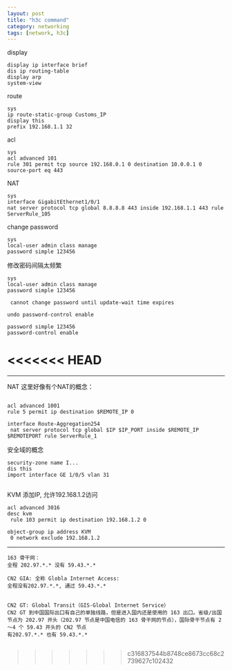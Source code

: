 ```yaml
---
layout: post
title: "h3c command"
category: networking
tags: [network, h3c]
---
```


display

```
display ip interface brief
dis ip routing-table
display arp
system-view
```

route

```
sys
ip route-static-group Customs_IP
display this
prefix 192.168.1.1 32

```

acl

```
sys
acl advanced 101
rule 301 permit tcp source 192.168.0.1 0 destination 10.0.0.1 0 source-port eq 443
```

NAT

```
sys
interface GigabitEthernet1/0/1
nat server protocol tcp global 8.8.8.8 443 inside 192.168.1.1 443 rule ServerRule_105
```

change password

```
sys
local-user admin class manage
password simple 123456
```


修改密码间隔太频繁

```
sys
local-user admin class manage
password simple 123456

 cannot change password until update-wait time expires

undo password-control enable

password simple 123456
password-control enable
```


<<<<<<< HEAD
=======

---

NAT 这里好像有个NAT的概念：

```

acl advanced 1001
rule 5 permit ip destination $REMOTE_IP 0

interface Route-Aggregation254
 nat server protocol tcp global $IP $IP_PORT inside $REMOTE_IP $REMOTEPORT rule ServerRule_1

```

安全域的概念

```
security-zone name I...
dis this
import interface GE 1/0/5 vlan 31


```


KVM 添加IP, 允许192.168.1.2访问


```
acl advanced 3016
desc kvm
 rule 103 permit ip destination 192.168.1.2 0

object-group ip address KVM
 0 network exclude 192.168.1.2
```


---


```
163 骨干网：
全程 202.97.*.* 没有 59.43.*.*

CN2 GIA: 全称 Globla Internet Access:
全程没有202.97.*.*, 通过 59.43.*.*


CN2 GT: Global Transit（GIS-Global Internet Service）
CN2 GT 到中国国际出口有自己的单独线路，但是进入国内还是使用的 163 出口。省级/出国节点为 202.97 开头（202.97 节点是中国电信的 163 骨干网的节点），国际骨干节点有 2～4 个 59.43 开头的 CN2 节点
有202.97.*.* 也有 59.43.*.*


```
>>>>>>> c316837544b8748ce8673cc68c2739627c102432
